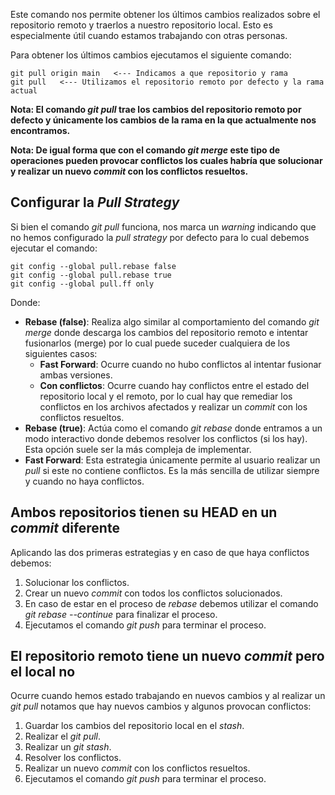 Este comando nos permite obtener los últimos cambios realizados sobre el repositorio remoto y traerlos a nuestro repositorio local. Esto es especialmente útil cuando estamos trabajando con otras personas.

Para obtener los últimos cambios ejecutamos el siguiente comando:

```
git pull origin main   <--- Indicamos a que repositorio y rama
git pull   <--- Utilizamos el repositorio remoto por defecto y la rama actual
```

**Nota: El comando *git pull* trae los cambios del repositorio remoto por defecto y únicamente los cambios de la rama en la que actualmente nos encontramos.**

**Nota: De igual forma que con el comando *git merge* este tipo de operaciones pueden provocar conflictos los cuales habría que solucionar y realizar un nuevo *commit* con los conflictos resueltos.**
## Configurar la *Pull Strategy*

Si bien el comando *git pull* funciona, nos marca un *warning* indicando que no hemos configurado la *pull strategy* por defecto para lo cual debemos ejecutar el comando:

```
git config --global pull.rebase false
git config --global pull.rebase true
git config --global pull.ff only
```

Donde:

- **Rebase (false)**: Realiza algo similar al comportamiento del comando *git merge* donde descarga los cambios del repositorio remoto e intentar fusionarlos (merge) por lo cual puede suceder cualquiera de los siguientes casos:
	- **Fast Forward**: Ocurre cuando no hubo conflictos al intentar fusionar ambas versiones.
	- **Con conflictos**: Ocurre cuando hay conflictos entre el estado del repositorio local y el remoto, por lo cual hay que remediar los conflictos en los archivos afectados y realizar un *commit* con los conflictos resueltos.
- **Rebase (true)**: Actúa como el comando *git rebase* donde entramos a un modo interactivo donde debemos resolver los conflictos (si los hay). Esta opción suele ser la más compleja de implementar.
- **Fast Forward**: Esta estrategia únicamente permite al usuario realizar un *pull* si este no contiene conflictos. Es la más sencilla de utilizar siempre y cuando no haya conflictos.
## Ambos repositorios tienen su HEAD en un *commit* diferente

Aplicando las dos primeras estrategias y en caso de que haya conflictos debemos:

 1. Solucionar los conflictos.
 2. Crear un nuevo *commit* con todos los conflictos solucionados.
 3. En caso de estar en el proceso de *rebase* debemos utilizar el comando *git rebase --continue* para finalizar el proceso.
 4. Ejecutamos el comando *git push* para terminar el proceso.
## El repositorio remoto tiene un nuevo *commit* pero el local no

Ocurre cuando hemos estado trabajando en nuevos cambios y al realizar un *git pull* notamos que hay nuevos cambios y algunos provocan conflictos:

1. Guardar los cambios del repositorio local en el *stash*.
2. Realizar el *git pull*.
3. Realizar un *git stash*.
4. Resolver los conflictos.
5. Realizar un nuevo *commit* con los conflictos resueltos.
6. Ejecutamos el comando *git push* para terminar el proceso.